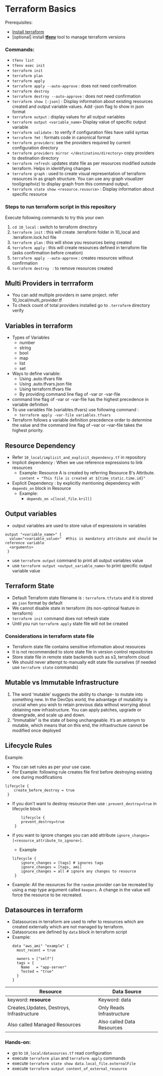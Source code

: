 # Terraform Basics

Prerequisites:
* [Install terraform](https://developer.hashicorp.com/terraform/tutorials/aws-get-started/install-cli)
* [optional] install [**tfenv**](https://github.com/tfutils/tfenv) tool to manage terraform versions

### Commands:
- ```tfenv list```
- ```tfenv exec init```
- ```terraform init```
- ```terraform plan```
- ```terraform apply```
- ```terraform apply --auto-approve``` : does not need confirmation
- ```terraform destroy ```
- ```terraform destroy --auto-approve``` : does not need confirmation
- ```terraform show [-json]``` : Display information about existing resources created and output variable values. Add -json flag to show in json format
- ```terraform output``` : display values for all output variables
- ```terraform output <variable_name>``` Display value of specific output variable
- ```terraform validate``` : to verify if configuration files have valid syntax
- ```terraform fmt``` : formats code in canonical format
- ```terraform providers```:  see the providers required by current configuration directory
- ```terraform providers mirror </destinatino/directory>``` copy providers to destination directory
- ```terraform refresh```: updates state file as per resources modified outside terraform. Helps in identifying changes
- ```terraform graph``` : used to create visual representation of terraform resources in as graph structure. You can use any graph visualizer tool(graphviz) to display graph from this command output.
- ```terraform state show <resource.resource>``` : Display information about specific resource

### Steps to run terraform script in this repository
Execute following commands to try this your own
1. ```cd 10_local``` : switch to terraform directory
2. ```terraform init``` : this will create .terraform folder in 10_local and .terraform.lock.hcl file
3. ```terraform plan``` : this will show you resources being created
4. ```terraform apply``` : this will create resources defined in terraform file (asks confirmation before creation)
5. ```terraform apply --auto-approve``` : creates resources without confirmation
6. ```terraform destroy ``` : to remove resources created


## Multi Providers in terrraform
* You can add multiple providers in same project. refer 10_local/multi_provider.tf
* To check count of total providers installed go to ```.terraform``` directory verify


## Variables in terraform
* Types of Variables
  * number
  * string
  * bool
  * map
  * list 
  * set
* Ways to define variable:
  * Using .auto.tfvars file
  * Using .auto.tfvars.json file
  * Using terraform.tfvars file
  * By providing command line flag of -var or -var-file
* command line flag of -var or -var-file has the highest precedence in variable definition
* To use  variables file (variables.tfvars) use following command : 
  * ```terraform apply -var-file variables.tfvars```
* Terraform follows a variable definition precedence order to determine the value and the command line flag of –var or –var-file takes the highest priority.

## Resource Dependency
* Refer ```10_local/implicit_and_explicit_dependency.tf``` in repository
* Implicit dependency : When we use reference expressions to link resources
  * Example: Resource A is created by referring Resource B's Attribute. 
    ```content = "This file is created at ${time_static.time.id}"```
* Explicit Dependency : by explicitly mentioning dependency with ```depends_on``` block in Resource
  * Example:
    * ``` depends_on =[local_file.krill] ```

## Output variables
* output variables are used to store value of expressions in variables
```
output "<variable_name>" {
  value="<variable_value>"  #this is mandatory attribute and should be reference variable
  <arguments>
 }
```
* use ```terraform output``` command to print all output variables value
* use ```terraform output <output_variable_name>``` to print specific output variable value

## Terraform State
* Default Terraform state filename is : ```terraform.tfstate``` and it is stored as ``json`` format by default
* We cannot disable state in terraform (its non-optinoal feature in terraform)
* ```terraform init``` command does not refresh state
* Until you run ```terraform apply``` state file will not be created
### **Considerations in terraform state file**
* Terraform state file contains sensitive information about resources
* It is not  recommended to store state file in version control repositories
* Store state file in remote state backends such as s3, terraform cloud
* We should never attempt to manually edit state file ourselves (if needed use ```terraform state``` commands)

## Mutable vs Immutable Infrastructure
1. The word ‘mutable’ suggests the ability to change- to mutate into something new. In the DevOps world, the advantage of mutability is crucial when you wish to retain previous data without worrying about obtaining new infrastructure. You can apply patches, upgrade or downgrade, and scale up and down.
2. “Immutable” is the state of being unchangeable. It’s an antonym to mutable, which means that on this end, the infrastructure cannot be modified once deployed

## Lifecycle Rules

Example:
* You can set rules as per your use case. 
* For Example: following rule creates file first before destroying existing one during modifications
```
lifecycle {
    create_before_destroy = true
 }

```

* If you don't want to destroy resource then use : ```prevent_destroy=true``` in lifecycle block
  ```
      lifecycle {
      prevent_destroy=true
   }
  ```
* if you want to ignore changes you can add attribute ```ignore_changes=[<resource_attribute_to_ignore>]```. 
  * Example 
  ```
  lifecycle {
      ignore_changes = [tags] # ignores tags
      ignore_changes = [tags, ami]
      ignore_changes = all # ignore any changes to resource 
   }
  ```

* Example: All the resources for the ```random``` provider can be recreated by using a map type argument called ```keepers```. A change in the value will force the resource to be recreated.

## Datasources in terraform
* Datasources in terraform are used to refer to resources which are created externally which are not managed by terraform. 
* Datasoruces are defined by ```data``` block in terraform script
* Example: 
  ```
  data "aws_ami" "example" {
    most_recent = true
  
    owners = ["self"]
    tags = {
      Name   = "app-server"
      Tested = "true"
    }
  }
  ```

| Resource                                  | Data Source                | 
|-------------------------------------------|----------------------------|
| keyword: **resource**                     | Keyword: data              |
| Creates,Updates, Destroys, Infrastructure | Only Reads Infrastructure  |
| Also called Managed Resources             | Also called Data Resources |

### Hands-on:
* go to `10_local/datasources.tf` read configuration
* execute `terraform plan` and `terraform apply` commands
* execute `terraform state show data.local_file.externalFile` 
* execute `terraform output content_of_external_resource` 




